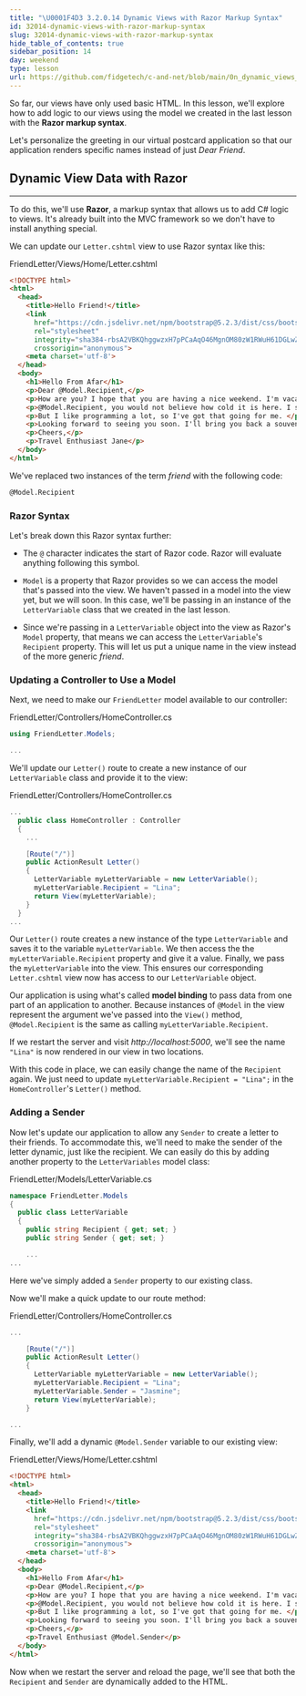 ```yaml
---
title: "\U0001F4D3 3.2.0.14 Dynamic Views with Razor Markup Syntax"
id: 32014-dynamic-views-with-razor-markup-syntax
slug: 32014-dynamic-views-with-razor-markup-syntax
hide_table_of_contents: true
sidebar_position: 14
day: weekend
type: lesson
url: https://github.com/fidgetech/c-and-net/blob/main/0n_dynamic_views_with_razor_view_engine.md
---
```


So far, our views have only used basic HTML. In this lesson, we'll explore how to add logic to our views using the model we created in the last lesson with the **Razor markup syntax**.

Let's personalize the greeting in our virtual postcard application so that our application renders specific names instead of just _Dear Friend_.

## Dynamic View Data with Razor
---

To do this, we'll use **Razor**, a markup syntax that allows us to add C# logic to views. It's already built into the MVC framework so we don't have to install anything special.

We can update our `Letter.cshtml` view to use Razor syntax like this:

<div class="filename">FriendLetter/Views/Home/Letter.cshtml</div>

```html
<!DOCTYPE html>
<html>
  <head>
    <title>Hello Friend!</title>
    <link 
      href="https://cdn.jsdelivr.net/npm/bootstrap@5.2.3/dist/css/bootstrap.min.css" 
      rel="stylesheet" 
      integrity="sha384-rbsA2VBKQhggwzxH7pPCaAqO46MgnOM80zW1RWuH61DGLwZJEdK2Kadq2F9CUG65" 
      crossorigin="anonymous">
    <meta charset='utf-8'>
  </head>
  <body>
    <h1>Hello From Afar</h1>
    <p>Dear @Model.Recipient,</p> 
    <p>How are you? I hope that you are having a nice weekend. I'm vacationing in Iceland while I learn programming! </p>
    <p>@Model.Recipient, you would not believe how cold it is here. I should have gone to Hawaii instead.</p>
    <p>But I like programming a lot, so I've got that going for me. </p>
    <p>Looking forward to seeing you soon. I'll bring you back a souvenir. </p>
    <p>Cheers,</p>
    <p>Travel Enthusiast Jane</p>
  </body>
</html>
```

We've replaced two instances of the term _friend_ with the following code:

```html
@Model.Recipient
```

### Razor Syntax

Let's break down this Razor syntax further:

* The `@` character indicates the start of Razor code. Razor will evaluate anything following this symbol.

* `Model` is a property that Razor provides so we can access the model that's passed into the view. We haven't passed in a model into the view yet, but we will soon. In this case, we'll be passing in an instance of the `LetterVariable` class that we created in the last lesson. 

* Since we're passing in a `LetterVariable` object into the view as Razor's `Model` property, that means we can access the `LetterVariable`'s `Recipient` property. This will let us put a unique name in the view instead of the more generic _friend_.

### Updating a Controller to Use a Model

Next, we need to make our `FriendLetter` model available to our controller:

<div class="filename">FriendLetter/Controllers/HomeController.cs</div>

```csharp
using FriendLetter.Models;

...
```

We'll update our `Letter()` route to create a new instance of our `LetterVariable` class and provide it to the view:

<div class="filename">FriendLetter/Controllers/HomeController.cs</div>

```csharp
...
  public class HomeController : Controller
  {
    ...

    [Route("/")]
    public ActionResult Letter()
    {
      LetterVariable myLetterVariable = new LetterVariable();
      myLetterVariable.Recipient = "Lina";
      return View(myLetterVariable);
    }
  }
...
```

Our `Letter()` route creates a new instance of the type `LetterVariable` and saves it to the variable `myLetterVariable`. We then access the the `myLetterVariable.Recipient` property and give it a value. Finally, we pass the `myLetterVariable` into the view. This ensures our corresponding `Letter.cshtml` view now has access to our `LetterVariable` object.

Our application is using what's called **model binding** to pass data from one part of an application to another. Because instances of `@Model` in the view represent the argument we've passed into the `View()` method, `@Model.Recipient` is the same as calling `myLetterVariable.Recipient`.

If we restart the server and visit _http://localhost:5000_, we'll see the name `"Lina"` is now rendered in our view in two locations.

With this code in place, we can easily change the name of the `Recipient` again. We just need to update `myLetterVariable.Recipient = "Lina";` in the `HomeController`'s `Letter()` method.

### Adding a Sender

Now let's update our application to allow any `Sender` to create a letter to their friends. To accommodate this, we'll need to make the sender of the letter dynamic, just like the recipient. We can easily do this by adding another property to the `LetterVariables` model class:

<div class="filename">FriendLetter/Models/LetterVariable.cs</div>

```csharp
namespace FriendLetter.Models
{
  public class LetterVariable
  {
    public string Recipient { get; set; }
    public string Sender { get; set; }

    ...
...
```

Here we've simply added a `Sender` property to our existing class.

Now we'll make a quick update to our route method:

<div class="filename">FriendLetter/Controllers/HomeController.cs</div>

```csharp
...

    [Route("/")]
    public ActionResult Letter()
    {
      LetterVariable myLetterVariable = new LetterVariable();
      myLetterVariable.Recipient = "Lina";
      myLetterVariable.Sender = "Jasmine";
      return View(myLetterVariable);
    }

...
```

Finally, we'll add a dynamic `@Model.Sender` variable to our existing view:

<div class="filename">FriendLetter/Views/Home/Letter.cshtml</div>

```html
<!DOCTYPE html>
<html>
  <head>
    <title>Hello Friend!</title>
    <link 
      href="https://cdn.jsdelivr.net/npm/bootstrap@5.2.3/dist/css/bootstrap.min.css" 
      rel="stylesheet" 
      integrity="sha384-rbsA2VBKQhggwzxH7pPCaAqO46MgnOM80zW1RWuH61DGLwZJEdK2Kadq2F9CUG65" 
      crossorigin="anonymous">
    <meta charset='utf-8'>
  </head>
  <body>
    <h1>Hello From Afar</h1>
    <p>Dear @Model.Recipient,</p>
    <p>How are you? I hope that you are having a nice weekend. I'm vacationing in Iceland while I learn programming! </p>
    <p>@Model.Recipient, you would not believe how cold it is here. I should have gone to Hawaii instead.</p>
    <p>But I like programming a lot, so I've got that going for me. </p>
    <p>Looking forward to seeing you soon. I'll bring you back a souvenir. </p>
    <p>Cheers,</p>
    <p>Travel Enthusiast @Model.Sender</p>
  </body>
</html>
```

Now when we restart the server and reload the page, we'll see that both the `Recipient` and `Sender` are dynamically added to the HTML.
